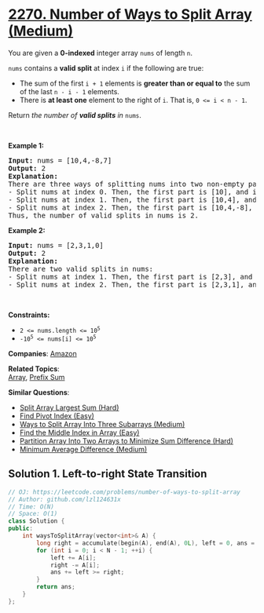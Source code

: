# [2270. Number of Ways to Split Array (Medium)](https://leetcode.com/problems/number-of-ways-to-split-array)

<p>You are given a <strong>0-indexed</strong> integer array <code>nums</code> of length <code>n</code>.</p>
<p><code>nums</code> contains a <strong>valid split</strong> at index <code>i</code> if the following are true:</p>
<ul>
	<li>The sum of the first <code>i + 1</code> elements is <strong>greater than or equal to</strong> the sum of the last <code>n - i - 1</code> elements.</li>
	<li>There is <strong>at least one</strong> element to the right of <code>i</code>. That is, <code>0 &lt;= i &lt; n - 1</code>.</li>
</ul>
<p>Return <em>the number of <strong>valid splits</strong> in</em> <code>nums</code>.</p>
<p>&nbsp;</p>
<p><strong class="example">Example 1:</strong></p>
<pre><strong>Input:</strong> nums = [10,4,-8,7]
<strong>Output:</strong> 2
<strong>Explanation:</strong> 
There are three ways of splitting nums into two non-empty parts:
- Split nums at index 0. Then, the first part is [10], and its sum is 10. The second part is [4,-8,7], and its sum is 3. Since 10 &gt;= 3, i = 0 is a valid split.
- Split nums at index 1. Then, the first part is [10,4], and its sum is 14. The second part is [-8,7], and its sum is -1. Since 14 &gt;= -1, i = 1 is a valid split.
- Split nums at index 2. Then, the first part is [10,4,-8], and its sum is 6. The second part is [7], and its sum is 7. Since 6 &lt; 7, i = 2 is not a valid split.
Thus, the number of valid splits in nums is 2.
</pre>
<p><strong class="example">Example 2:</strong></p>
<pre><strong>Input:</strong> nums = [2,3,1,0]
<strong>Output:</strong> 2
<strong>Explanation:</strong> 
There are two valid splits in nums:
- Split nums at index 1. Then, the first part is [2,3], and its sum is 5. The second part is [1,0], and its sum is 1. Since 5 &gt;= 1, i = 1 is a valid split. 
- Split nums at index 2. Then, the first part is [2,3,1], and its sum is 6. The second part is [0], and its sum is 0. Since 6 &gt;= 0, i = 2 is a valid split.
</pre>
<p>&nbsp;</p>
<p><strong>Constraints:</strong></p>
<ul>
	<li><code>2 &lt;= nums.length &lt;= 10<sup>5</sup></code></li>
	<li><code>-10<sup>5</sup> &lt;= nums[i] &lt;= 10<sup>5</sup></code></li>
</ul>

**Companies**:
[Amazon](https://leetcode.com/company/amazon)

**Related Topics**:  
[Array](https://leetcode.com/tag/array/), [Prefix Sum](https://leetcode.com/tag/prefix-sum/)

**Similar Questions**:
* [Split Array Largest Sum (Hard)](https://leetcode.com/problems/split-array-largest-sum/)
* [Find Pivot Index (Easy)](https://leetcode.com/problems/find-pivot-index/)
* [Ways to Split Array Into Three Subarrays (Medium)](https://leetcode.com/problems/ways-to-split-array-into-three-subarrays/)
* [Find the Middle Index in Array (Easy)](https://leetcode.com/problems/find-the-middle-index-in-array/)
* [Partition Array Into Two Arrays to Minimize Sum Difference (Hard)](https://leetcode.com/problems/partition-array-into-two-arrays-to-minimize-sum-difference/)
* [Minimum Average Difference (Medium)](https://leetcode.com/problems/minimum-average-difference/)

## Solution 1. Left-to-right State Transition

```cpp
// OJ: https://leetcode.com/problems/number-of-ways-to-split-array
// Author: github.com/lzl124631x
// Time: O(N)
// Space: O(1)
class Solution {
public:
    int waysToSplitArray(vector<int>& A) {
        long right = accumulate(begin(A), end(A), 0L), left = 0, ans = 0, N = A.size();
        for (int i = 0; i < N - 1; ++i) {
            left += A[i];
            right -= A[i];
            ans += left >= right;
        }
        return ans;
    }
};
```